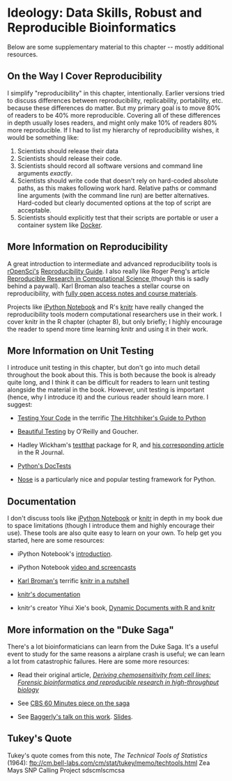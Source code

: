 # Ideology: Data Skills, Robust and Reproducible Bioinformatics

Below are some supplementary material to this chapter -- mostly additional
resources.

## On the Way I Cover Reproducibility

I simplify "reproducibility" in this chapter, intentionally. Earlier versions
tried to discuss differences between reproducibility, replicability,
portability, etc. because these differences do matter. But my primary goal is
to move 80% of readers to be 40% more reproducible. Covering all of these
differences in depth usually loses readers, and might only make 10% of readers
80% more reproducible. If I had to list my hierarchy of reproducibility wishes,
it would be something like:

1. Scientists should release their data
2. Scientists should release their code.
3. Scientists should record all software versions and command line arguments
   *exactly*.
4. Scientists should write code that doesn't rely on hard-coded absolute paths,
   as this makes following work hard. Relative paths or command line arguments
(with the command line run) are better alternatives. Hard-coded but clearly
documented options at the top of script are acceptable.
5. Scientists should explicitly test that their scripts are portable or user a
   container system like [Docker](https://www.docker.com/).

## More Information on Reproducibility

A great introduction to intermediate and advanced reproducibility tools is
[rOpenSci's](http://ropensci.org/) [Reproducibility
Guide](http://ropensci.github.io/reproducibility-guide/). I also really like
Roger Peng's article [Reproducible Research in Computational Science
](http://www.sciencemag.org/content/334/6060/1226.abstract) (though this is
sadly behind a paywall). Karl Broman also teaches a stellar course on
reproducibility, with [fully open access notes and course
materials](http://kbroman.org/Tools4RR/).

Projects like [iPython Notebook](http://ipython.org/notebook.html) and R's
[knitr](http://www.amazon.com/exec/obidos/ASIN/1482203537/7210-20) have really
changed the reproducibility tools modern computational researchers use in their
work. I cover knitr in the R chapter (chapter 8), but only briefly; I highly
encourage the reader to spend more time learning knitr and using it in their
work.

## More Information on Unit Testing

I introduce unit testing in this chapter, but don't go into much detail
throughout the book about this. This is both because the book is already quite
long, and I think it can be difficult for readers to learn unit testing
alongside the material in the book. However, unit testing is important (hence,
why I introduce it) and the curious reader should learn more. I suggest:

 - [Testing Your Code](http://docs.python-guide.org/en/latest/writing/tests/)
   in the terrific [The Hitchhiker's Guide to
Python](http://docs.python-guide.org/en/latest/)

 - [Beautiful
   Testing](http://www.amazon.com/Beautiful-Testing-Professionals-Software-Practice/dp/0596159811)
by O'Reilly and Goucher.

 - Hadley Wickham's [testthat](https://github.com/hadley/testthat) package for R, and [his corresponding article](http://journal.r-project.org/archive/2011-1/RJournal_2011-1_Wickham.pdf) in the R Journal.

 - [Python's DocTests](https://docs.python.org/2/library/doctest.html)

 - [Nose](https://nose.readthedocs.org/en/latest/) is a particularly nice and
   popular testing framework for Python.

## Documentation

I don't discuss tools like [iPython Notebook](http://ipython.org/notebook.html)
or [knitr](http://yihui.name/knitr/) in depth in my book due to space
limitations (though I introduce them and highly encourage their use). These
tools are also quite easy to learn on your own. To help get you started, here
are some resources:

 - iPython Notebook's [introduction](http://ipython.org/ipython-doc/stable/interactive/tutorial.html).

 - iPython Notebook [video and screencasts](http://ipython.org/videos.html)

 - [Karl Broman's](https://twitter.com/kwbroman) terrific [knitr in a
   nutshell](http://kbroman.org/knitr_knutshell/)

 - [knitr's documentation](http://yihui.name/knitr/)

 - knitr's creator Yihui Xie's book, [Dynamic Documents with R and
   knitr](http://www.amazon.com/dp/1482203537/ref=cm_sw_su_dp)

## More information on the "Duke Saga"

There's a lot bioinformaticians can learn from the Duke Saga. It's a useful
event to study for the same reasons a airplane crash is useful; we can learn a
lot from catastrophic failures. Here are some more resources:

 - Read their original article, *[Deriving chemosensitivity from cell lines:
   Forensic bioinformatics and reproducible research in high-throughput
biology](http://projecteuclid.org/euclid.aoas/1267453942)*

 - See [CBS 60 Minutes piece on the saga](https://www.youtube.com/watch?v=66dPIFMJ_-A)

 - See [Baggerly's talk on this
   work](http://videolectures.net/cancerbioinformatics2010_baggerly_irrh/). [Slides](http://bioinformatics.mdanderson.org/Supplements/ReproRsch-All/Modified/StarterSet/baggerly_nebraska12.pdf).

## Tukey's Quote

Tukey's quote comes from this note, *The Technical Tools of Statistics* (1964):
ftp://cm.bell-labs.com/cm/stat/tukey/memo/techtools.html
Zea Mays SNP Calling Project
sdscmlscmcsa
